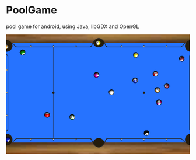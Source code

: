 # PoolGame
pool game for android, using Java, libGDX and OpenGL


![](screenshots/Board%20Marks%202019-09-19.png)
